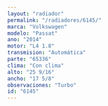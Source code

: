 ```yaml
---
layout: "radiador"
permalink: "/radiadores/6145/"
marca: "Volkswagen"
modelo: "Passat"
ano: "2014"
motor: "L4 1.8"
transmision: "Automática"
parte: "65336"
clima: "Con clima"
alto: "25 9/16"
ancho: "17 5/8"
observaciones: "Turbo"
id: "6145"
---
```


